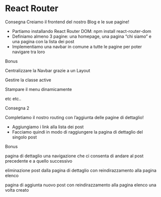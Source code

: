 # React Router

Consegna
Creiamo il frontend del nostro Blog e le sue pagine!

- Partiamo installando React Router DOM: npm install react-router-dom
- Definiamo almeno 3 pagine: una homepage, una pagina “chi siamo” e una pagina con la lista dei post
- Implementiamo una navbar in comune a tutte le pagine per poter navigare tra loro

Bonus

Centralizzare la Navbar grazie a un Layout

Gestire la classe active

Stampare il menu dinamicamente

etc etc..

Consegna 2

Completiamo il nostro routing con l’aggiunta delle pagine di dettaglio!

- Aggiungiamo i link alla lista dei post
- Facciamo quindi in modo di raggiungere la pagina di dettaglio del singolo post

Bonus

pagina di dettaglio una navigazione che ci consenta di andare
al post precedente e a quello successivo

eliminazione post dalla pagina di dettaglio con reindirazzamento alla pagina elenco

pagina di aggiunta nuovo post con reindirazzamento alla pagina elenco una volta creato
